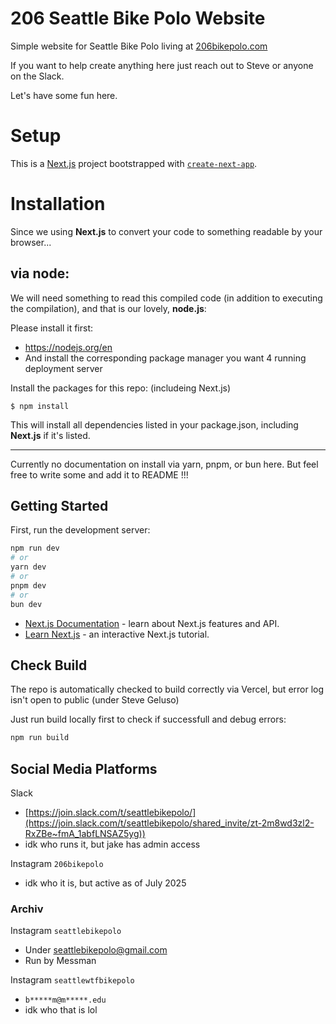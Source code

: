 # 206 Seattle Bike Polo Website

Simple website for Seattle Bike Polo living at [206bikepolo.com](http://206bikepolo.com)

If you want to help create anything here just reach out to Steve or anyone on the Slack.

Let's have some fun here.

# Setup

This is a [Next.js](https://nextjs.org/) project bootstrapped with [`create-next-app`](https://github.com/vercel/next.js/tree/canary/packages/create-next-app).

# Installation

Since we using **Next.js** to convert your code to something readable by your browser...

## via node:
We will need something to read this compiled code (in addition to executing the compilation), and that is our lovely, **node.js**:

Please install it first: 
- https://nodejs.org/en
- And install the corresponding package manager you want 4 running deployment server

Install the packages for this repo: (includeing Next.js)
```
$ npm install
```
This will install all dependencies listed in your package.json, including **Next.js** if it's listed.

--- 

Currently no documentation on install via yarn, pnpm, or bun here. But feel free to write some and add it to README !!!

## Getting Started

First, run the development server:

```bash
npm run dev
# or
yarn dev
# or
pnpm dev
# or
bun dev
```

- [Next.js Documentation](https://nextjs.org/docs) - learn about Next.js features and API.
- [Learn Next.js](https://nextjs.org/learn) - an interactive Next.js tutorial.

## Check Build

The repo is automatically checked to build correctly via Vercel, but error log isn't open to public (under Steve Geluso)

Just run build locally first to check if successfull and debug errors:

```bash
npm run build
```

## Social Media Platforms

Slack

- [https://join.slack.com/t/seattlebikepolo/](https://join.slack.com/t/seattlebikepolo/shared_invite/zt-2m8wd3zl2-RxZBe~fmA_1abfLNSAZ5yg))
- idk who runs it, but jake has admin access

Instagram `206bikepolo`

- idk who it is, but active as of July 2025

### Archiv

Instagram `seattlebikepolo`

- Under seattlebikepolo@gmail.com 
- Run by Messman

Instagram `seattlewtfbikepolo`

- `b*****m@m*****.edu`
- idk who that is lol

